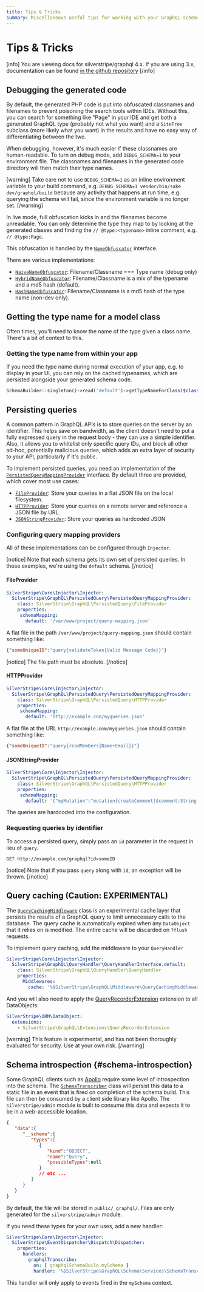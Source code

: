 ```yaml
---
title: Tips & Tricks
summary: Miscellaneous useful tips for working with your GraphQL schema
---
```


# Tips & Tricks

[info]
You are viewing docs for silverstripe/graphql 4.x.
If you are using 3.x, documentation can be found
[in the github repository](https://github.com/silverstripe/silverstripe-graphql/tree/3)
[/info]


## Debugging the generated code

By default, the generated PHP code is put into obfuscated classnames and filenames to prevent poisoning the search
tools within IDEs. Without this, you can search for something like "Page" in your IDE and get both a generated GraphQL
type (probably not what you want) and a `SiteTree` subclass (more likely what you want) in the results and have no easy way
of differentiating between the two.

When debugging, however, it's much easier if these classnames are human-readable. To turn on debug mode, add `DEBUG_SCHEMA=1`
to your environment file. The classnames and filenames in the generated code directory will then match their type names.

[warning]
Take care not to use `DEBUG_SCHEMA=1` as an inline environment variable to your build command, e.g.
`DEBUG_SCHEMA=1 vendor/bin/sake dev/graphql/build` because any activity that happens at run time, e.g. querying the schema
will fail, since the environment variable is no longer set.
[/warning]

In live mode, full obfuscation kicks in and the filenames become unreadable. You can only determine the type they map
to by looking at the generated classes and finding the `// @type:<typename>` inline comment, e.g. `// @type:Page`.

This obfuscation is handled by the [`NameObfuscator`](api:SilverStripe\GraphQL\Schema\Storage\NameObfuscator) interface.

There are various implementations:

* [`NaiveNameObfuscator`](api:SilverStripe\GraphQL\Schema\Storage\NaiveNameObfuscator): Filename/Classname === Type name (debug only)
* [`HybridNameObfuscator`](api:SilverStripe\GraphQL\Schema\Storage\HybridNameObfuscator): Filename/Classname is a mix of the typename and a md5 hash (default).
* [`HashNameObfuscator`](api:SilverStripe\GraphQL\Schema\Storage\HashNameObfuscator): Filename/Classname is a md5 hash of the type name (non-dev only).

## Getting the type name for a model class

Often times, you'll need to know the name of the type given a class name. There's a bit of context to this.

### Getting the type name from within your app

If you need the type name during normal execution of your app, e.g. to display in your UI, you can rely
on the cached typenames, which are persisted alongside your generated schema code.

```php
SchemaBuilder::singleton()->read('default')->getTypeNameForClass($className);
```

## Persisting queries

A common pattern in GraphQL APIs is to store queries on the server by an identifier. This helps save
on bandwidth, as the client doesn't need to put a fully expressed query in the request body - they can use a
simple identifier. Also, it allows you to whitelist only specific query IDs, and block all other ad-hoc,
potentially malicious queries, which adds an extra layer of security to your API, particularly if it's public.

To implement persisted queries, you need an implementation of the
[`PersistedQueryMappingProvider`](api:SilverStripe\GraphQL\PersistedQuery\PersistedQueryMappingProvider) interface.
By default three are provided, which cover most use cases:

* [`FileProvider`](api:SilverStripe\GraphQL\PersistedQuery\FileProvider): Store your queries in a flat JSON file on the local filesystem.
* [`HTTPProvider`](api:SilverStripe\GraphQL\PersistedQuery\HTTPProvider): Store your queries on a remote server and reference a JSON file by URL.
* [`JSONStringProvider`](api:SilverStripe\GraphQL\PersistedQuery\JSONStringProvider): Store your queries as hardcoded JSON

### Configuring query mapping providers

All of these implementations can be configured through `Injector`.

[notice]
Note that each schema gets its own set of persisted queries. In these examples, we're using the `default` schema.
[/notice]

#### FileProvider

```yaml
SilverStripe\Core\Injector\Injector:
  SilverStripe\GraphQL\PersistedQuery\PersistedQueryMappingProvider:
    class: SilverStripe\GraphQL\PersistedQuery\FileProvider
    properties:
     schemaMapping:
       default: '/var/www/project/query-mapping.json'
```

A flat file in the path `/var/www/project/query-mapping.json` should contain something like:

```json
{"someUniqueID":"query{validateToken{Valid Message Code}}"}
```

[notice]
The file path must be absolute.
[/notice]

#### HTTPProvider

```yaml
SilverStripe\Core\Injector\Injector:
  SilverStripe\GraphQL\PersistedQuery\PersistedQueryMappingProvider:
    class: SilverStripe\GraphQL\PersistedQuery\HTTPProvider
    properties:
     schemaMapping:
       default: 'http://example.com/myqueries.json'
```

A flat file at the URL `http://example.com/myqueries.json` should contain something like:

```json
{"someUniqueID":"query{readMembers{Name+Email}}"}
```

#### JSONStringProvider

```yaml
SilverStripe\Core\Injector\Injector:
  SilverStripe\GraphQL\PersistedQuery\PersistedQueryMappingProvider:
    class: SilverStripe\GraphQL\PersistedQuery\HTTPProvider
    properties:
     schemaMapping:
       default: '{"myMutation":"mutation{createComment($comment:String!){Comment}}"}'
```

The queries are hardcoded into the configuration.

### Requesting queries by identifier

To access a persisted query, simply pass an `id` parameter in the request in lieu of `query`.

`GET http://example.com/graphql?id=someID`

[notice]
Note that if you pass `query` along with `id`, an exception will be thrown.
[/notice]

## Query caching (Caution: EXPERIMENTAL)

The [`QueryCachingMiddleware`](api:SilverStripe\GraphQL\Middleware\QueryCachingMiddleware) class is
an experimental cache layer that persists the results of a GraphQL
query to limit unnecessary calls to the database. The query cache is automatically expired when any
`DataObject` that it relies on is modified. The entire cache will be discarded on `?flush` requests.

To implement query caching, add the middleware to your `QueryHandler`

```yaml
SilverStripe\Core\Injector\Injector:
  SilverStripe\GraphQL\QueryHandler\QueryHandlerInterface.default:
    class: SilverStripe\GraphQL\QueryHandler\QueryHandler
    properties:
      Middlewares:
        cache: '%$SilverStripe\GraphQL\Middleware\QueryCachingMiddleware'
```

And you will also need to apply the [QueryRecorderExtension](api:SilverStripe\GraphQL\Extensions\QueryRecorderExtension) extension to all DataObjects:

```yaml
SilverStripe\ORM\DataObject:
  extensions:
    - SilverStripe\GraphQL\Extensions\QueryRecorderExtension
```

[warning]
This feature is experimental, and has not been thoroughly evaluated for security. Use at your own risk.
[/warning]

## Schema introspection {#schema-introspection}

Some GraphQL clients such as [Apollo](http://apollographql.com) require some level of introspection
into the schema. The [`SchemaTranscriber`](api:SilverStripe\GraphQL\Schema\Services\SchemaTranscriber)
class will persist this data to a static file in an event
that is fired on completion of the schema build. This file can then be consumed by a client side library
like Apollo. The `silverstripe/admin` module is built to consume this data and expects it to be in a
web-accessible location.

```json
{
   "data":{
      "__schema":{
         "types":[
            {
               "kind":"OBJECT",
               "name":"Query",
               "possibleTypes":null
            }
            // etc ...
         ]
      }
   }
}
```

By default, the file will be stored in `public/_graphql/`. Files are only generated for the `silverstripe/admin` module.

If you need these types for your own uses, add a new handler:

```yml
SilverStripe\Core\Injector\Injector:
  SilverStripe\EventDispatcher\Dispatch\Dispatcher:
    properties:
      handlers:
        graphqlTranscribe:
          on: [ graphqlSchemaBuild.mySchema ]
          handler: '%$SilverStripe\GraphQL\Schema\Services\SchemaTranscribeHandler'
```

This handler will only apply to events fired in the `mySchema` context.
